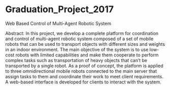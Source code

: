 # Graduation_Project_2017
Web Based Control of Multi-Agent Robotic System

Abstract:
In this project, we develop a complete platform for coordination and control of multi-agent robotic system composed of a set of mobile robots that can be used to transport objects with different sizes and weights in an indoor environment. The main objective of the system is to use low-cost robots with limited capabilities and make them cooperate to perform complex tasks such as transportation of heavy objects that can’t be transported by a single robot. As a proof of concept, the platform is applied to three omnidirectional mobile robots connected to the main server that assign tasks to them and coordinate their work to meet client requirements. A web-based interface is developed for clients to interact with the system.